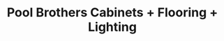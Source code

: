 ---
title: "Pool Brothers Cabinets + Flooring + Lighting"
url: /leesburg/pool-brothers-cabinets-flooring-lighting/
shop: carpet
---